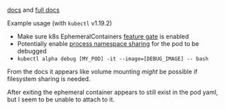 [docs](https://kubernetes.io/docs/concepts/workloads/pods/ephemeral-containers/) and [full docs](https://kubernetes.io/docs/reference/generated/kubernetes-api/v1.19/#ephemeralcontainer-v1-core)

Example usage (with `kubectl` v1.19.2)
* Make sure k8s EphemeralContainers [feature gate](https://kubernetes.io/docs/reference/command-line-tools-reference/feature-gates/) is enabled
* Potentially enable [process namespace sharing](https://kubernetes.io/docs/tasks/configure-pod-container/share-process-namespace/) for the pod to be debugged
* `kubectl alpha debug [MY_POD] -it --image=[DEBUG_IMAGE] -- bash`

From the docs it appears like volume mounting _might_ be possible if filesystem sharing is needed.

After exiting the ephemeral container appears to still exist in the pod yaml, but I seem to be unable to attach to it.